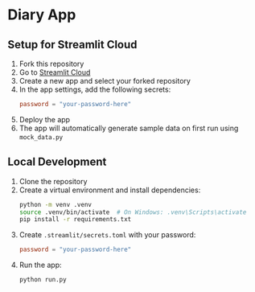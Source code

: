 # Diary App

## Setup for Streamlit Cloud

1. Fork this repository
2. Go to [Streamlit Cloud](https://share.streamlit.io/)
3. Create a new app and select your forked repository
4. In the app settings, add the following secrets:
   ```toml
   password = "your-password-here"
   ```
5. Deploy the app
6. The app will automatically generate sample data on first run using `mock_data.py`

## Local Development

1. Clone the repository
2. Create a virtual environment and install dependencies:
   ```bash
   python -m venv .venv
   source .venv/bin/activate  # On Windows: .venv\Scripts\activate
   pip install -r requirements.txt
   ```
3. Create `.streamlit/secrets.toml` with your password:
   ```toml
   password = "your-password-here"
   ```
4. Run the app:
   ```bash
   python run.py
   ``` 
